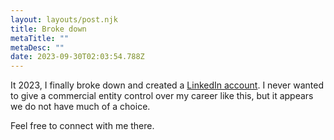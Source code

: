 ```yaml
---
layout: layouts/post.njk
title: Broke down
metaTitle: ""
metaDesc: ""
date: 2023-09-30T02:03:54.788Z
---
```

I﻿t 2023, I finally broke down and created a [LinkedIn account](https://www.linkedin.com/in/hmig/). I never wanted to give a commercial entity control over my career like this, but it appears we do not have much of a choice.

Feel free to connect with me there. 